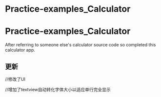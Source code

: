 # Practice-examples_Calculator
# Practice-examples_Calculator
After referring to someone else's calculator source code so completed this calculator app.
## 更新
//修改了UI 

//增加了textview自动转化字体大小以适应单行完全显示
